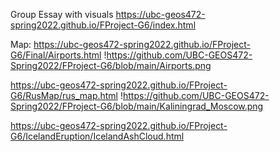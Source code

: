 Group Essay with visuals
https://ubc-geos472-spring2022.github.io/FProject-G6/index.html


Map: https://ubc-geos472-spring2022.github.io/FProject-G6/Final/Airports.html
!https://github.com/UBC-GEOS472-Spring2022/FProject-G6/blob/main/Airports.png

https://ubc-geos472-spring2022.github.io/FProject-G6/RusMap/rus_map.html
!https://github.com/UBC-GEOS472-Spring2022/FProject-G6/blob/main/Kaliningrad_Moscow.png

https://ubc-geos472-spring2022.github.io/FProject-G6/IcelandEruption/IcelandAshCloud.html
